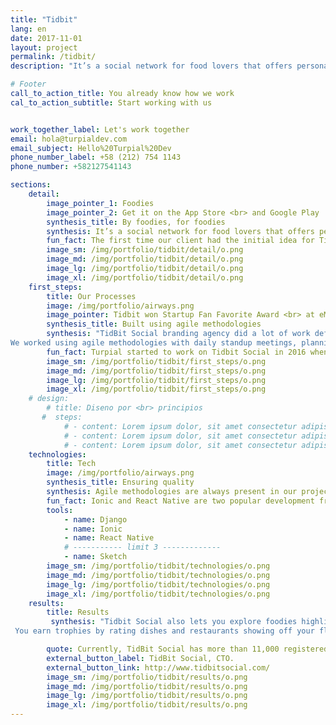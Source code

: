 ```yaml
---
title: "Tidbit"
lang: en
date: 2017-11-01
layout: project
permalink: /tidbit/
description: "It’s a social network for food lovers that offers personalized restaurant and dish recommendations based on the user's preferences as well as comments and ratings of individual dishes by their friends."

# Footer
call_to_action_title: You already know how we work
cal_to_action_subtitle: Start working with us


work_together_label: Let's work together
email: hola@turpialdev.com
email_subject: Hello%20Turpial%20Dev
phone_number_label: +58 (212) 754 1143
phone_number: +582127541143

sections:
    detail:
        image_pointer_1: Foodies
        image_pointer_2: Get it on the App Store <br> and Google Play
        synthesis_title: By foodies, for foodies
        synthesis: It’s a social network for food lovers that offers personalized restaurant and dish recommendations based on the user's preferences as well as comments and ratings of individual dishes by their friends.
        fun_fact: The first time our client had the initial idea for TidBit Social was during a family dinner, talking about how amazing it would be to access to family and friends' recommendations, so our client wrote some concepts on a napkin, gave some more thought to this idea and TidBit Social was born.
        image_sm: /img/portfolio/tidbit/detail/o.png
        image_md: /img/portfolio/tidbit/detail/o.png
        image_lg: /img/portfolio/tidbit/detail/o.png
        image_xl: /img/portfolio/tidbit/detail/o.png
    first_steps:
        title: Our Processes
        image: /img/portfolio/airways.png
        image_pointer: Tidbit won Startup Fan Favorite Award <br> at eMerge Americas, 2018
        synthesis_title: Built using agile methodologies
        synthesis: "TidBit Social branding agency did a lot of work defining the look of the app while Turpial, with more experience on UX/UI helped ensure usability and good experience in the design. <br>
We worked using agile methodologies with daily standup meetings, planning the work for each iteration and making sure everyone was on the same page and with the same vision."
        fun_fact: Turpial started to work on Tidbit Social in 2016 when Washington, DC-based entrepreneurs came to us with this idea.
        image_sm: /img/portfolio/tidbit/first_steps/o.png
        image_md: /img/portfolio/tidbit/first_steps/o.png
        image_lg: /img/portfolio/tidbit/first_steps/o.png
        image_xl: /img/portfolio/tidbit/first_steps/o.png
    # design:
        # title: Diseno por <br> principios
       #  steps:
            # - content: Lorem ipsum dolor, sit amet consectetur adipisicing elit. Voluptatibus voluptatum nemo vel reprehenderit cumque maxime perferendis. Obcaecati delectus quia non laudantium porro, dicta quae autem nobis iusto ut harum sint!
            # - content: Lorem ipsum dolor, sit amet consectetur adipisicing elit. Voluptatibus voluptatum nemo vel reprehenderit cumque maxime perferendis.
            # - content: Lorem ipsum dolor, sit amet consectetur adipisicing elit. Voluptatibus voluptatum nemo vel reprehenderit cumque maxime perferendis. Obcaecati delectus quia non laudantium porro.
    technologies:
        title: Tech
        image: /img/portfolio/airways.png
        synthesis_title: Ensuring quality
        synthesis: Agile methodologies are always present in our projects and TidBit. We worked with Ionic for a quick-to-market app and Django for the server side, later the mobile app was refactored to React Native. To ensure quality Test Driven Development was practiced in large parts of the project.
        fun_fact: Ionic and React Native are two popular development frameworks used to reuse most of the code, developing apps for different platforms faster and at lower costs
        tools:
            - name: Django
            - name: Ionic
            - name: React Native
            # ----------- limit 3 -------------
            - name: Sketch
        image_sm: /img/portfolio/tidbit/technologies/o.png
        image_md: /img/portfolio/tidbit/technologies/o.png
        image_lg: /img/portfolio/tidbit/technologies/o.png
        image_xl: /img/portfolio/tidbit/technologies/o.png
    results:
        title: Results
         synthesis: "Tidbit Social also lets you explore foodies highlights, users by their real name or username and Featured Restaurants based on ratings or trends around your area.
 You earn trophies by rating dishes and restaurants showing off your fluency with different cuisines. Other functions include a Score Explorer (to filter places according to your own scores) a Wish List of restaurants you want to visit and a list of your Followers and people who you follow."

        quote: Currently, TidBit Social has more than 11,000 registered restaurants, with Washington, DC and New York City the most active towns and boasting a 4.8/5 stars rating at the App Store and 4.5 at the Google Play store.
        external_button_label: TidBit Social, CTO.
        external_button_link: http://www.tidbitsocial.com/
        image_sm: /img/portfolio/tidbit/results/o.png
        image_md: /img/portfolio/tidbit/results/o.png
        image_lg: /img/portfolio/tidbit/results/o.png
        image_xl: /img/portfolio/tidbit/results/o.png
---
```


